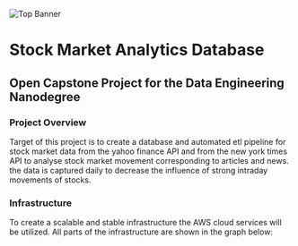 ![Top Banner](https://github.com/ARgruny/Data-Engineering-Projects/blob/master/Capstone%20Project/Images/top%20banner.png)


# Stock Market Analytics Database

## Open Capstone Project for the Data Engineering Nanodegree

### Project Overview
Target of this project is to create a database and automated etl pipeline for stock market data from the yahoo finance API and from the new york times API to analyse stock market movement corresponding to articles and news. the data is captured daily to decrease the influence of strong intraday movements of stocks.

### Infrastructure
To create a scalable and stable infrastructure the AWS cloud services will be utilized. All parts of the infrastructure are shown in the graph below:
